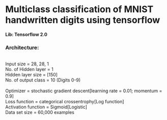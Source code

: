 # Multiclass classification of MNIST handwritten digits using tensorflow
#### Lib: Tensorflow 2.0

### Architecture:
<br/>Input size = 28, 28, 1
<br/>No. of Hidden layer = 1
<br/>Hidden layer size = [150]
<br/>No. of output class = 10 (Digits 0-9)
<br/>
<br/>Optimizer = stochastic gradient descent[learning rate = 0.01; momentum = 0.9]
<br/>Loss function = categorical crossentrophy[Log function]
<br/>Activation function = Sigmoid[Logistic]
<br/>Data set size = 60,000 examples
